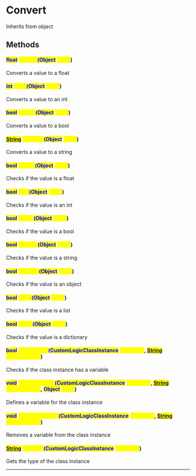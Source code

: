 # Convert
Inherits from object
## Methods
#### <mark style="color:blue;">float</mark> <mark style="color:yellow;">ToFloat</mark>(<mark style="color:blue;">Object</mark> <mark style="color:yellow;">value</mark>)
Converts a value to a float
#### <mark style="color:blue;">int</mark> <mark style="color:yellow;">ToInt</mark>(<mark style="color:blue;">Object</mark> <mark style="color:yellow;">value</mark>)
Converts a value to an int
#### <mark style="color:blue;">bool</mark> <mark style="color:yellow;">ToBool</mark>(<mark style="color:blue;">Object</mark> <mark style="color:yellow;">value</mark>)
Converts a value to a bool
#### <mark style="color:blue;">[String](../static/String.md)</mark> <mark style="color:yellow;">ToString</mark>(<mark style="color:blue;">Object</mark> <mark style="color:yellow;">value</mark>)
Converts a value to a string
#### <mark style="color:blue;">bool</mark> <mark style="color:yellow;">IsFloat</mark>(<mark style="color:blue;">Object</mark> <mark style="color:yellow;">value</mark>)
Checks if the value is a float
#### <mark style="color:blue;">bool</mark> <mark style="color:yellow;">IsInt</mark>(<mark style="color:blue;">Object</mark> <mark style="color:yellow;">value</mark>)
Checks if the value is an int
#### <mark style="color:blue;">bool</mark> <mark style="color:yellow;">IsBool</mark>(<mark style="color:blue;">Object</mark> <mark style="color:yellow;">value</mark>)
Checks if the value is a bool
#### <mark style="color:blue;">bool</mark> <mark style="color:yellow;">IsString</mark>(<mark style="color:blue;">Object</mark> <mark style="color:yellow;">value</mark>)
Checks if the value is a string
#### <mark style="color:blue;">bool</mark> <mark style="color:yellow;">IsObject</mark>(<mark style="color:blue;">Object</mark> <mark style="color:yellow;">value</mark>)
Checks if the value is an object
#### <mark style="color:blue;">bool</mark> <mark style="color:yellow;">IsList</mark>(<mark style="color:blue;">Object</mark> <mark style="color:yellow;">value</mark>)
Checks if the value is a list
#### <mark style="color:blue;">bool</mark> <mark style="color:yellow;">IsDict</mark>(<mark style="color:blue;">Object</mark> <mark style="color:yellow;">value</mark>)
Checks if the value is a dictionary
#### <mark style="color:blue;">bool</mark> <mark style="color:yellow;">HasVariable</mark>(<mark style="color:blue;">CustomLogicClassInstance</mark> <mark style="color:yellow;">cInstance</mark>, <mark style="color:blue;">[String](../static/String.md)</mark> <mark style="color:yellow;">variableName</mark>)
Checks if the class instance has a variable
#### <mark style="color:blue;">void</mark> <mark style="color:yellow;">DefineVariable</mark>(<mark style="color:blue;">CustomLogicClassInstance</mark> <mark style="color:yellow;">cInstance</mark>, <mark style="color:blue;">[String](../static/String.md)</mark> <mark style="color:yellow;">variableName</mark>, <mark style="color:blue;">Object</mark> <mark style="color:yellow;">value</mark>)
Defines a variable for the class instance
#### <mark style="color:blue;">void</mark> <mark style="color:yellow;">RemoveVariable</mark>(<mark style="color:blue;">CustomLogicClassInstance</mark> <mark style="color:yellow;">cInstance</mark>, <mark style="color:blue;">[String](../static/String.md)</mark> <mark style="color:yellow;">variableName</mark>)
Removes a variable from the class instance
#### <mark style="color:blue;">[String](../static/String.md)</mark> <mark style="color:yellow;">GetType</mark>(<mark style="color:blue;">CustomLogicClassInstance</mark> <mark style="color:yellow;">cInstance</mark>)
Gets the type of the class instance

---

